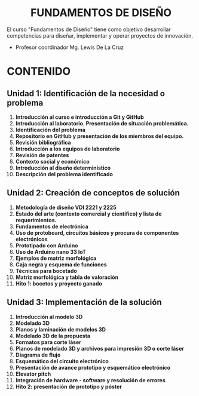 <h1 align="center">FUNDAMENTOS DE DISEÑO</h1>

El curso "Fundamentos de Diseño" tiene como objetivo desarrollar competencias para diseñar, implementar y operar proyectos de innovación. 

- Profesor coordinador Mg. Lewis De La Cruz

# CONTENIDO

## Unidad 1: Identificación de la necesidad o problema

1. **Introducción al curso e introducción a Git y GitHub**
2. **Introducción al laboratorio. Presentación de situación problemática.**
3. **Identificación del problema**
4. **Repositorio en GitHub y presentación de los miembros del equipo.**
5. **Revisión bibliográfica**
6. **Introducción a los equipos de laboratorio**
7. **Revisión de patentes**
8. **Contexto social y económico**
9. **Introducción al diseño determinístico**
10. **Descripción del problema identificado**

## Unidad 2: Creación de conceptos de solución

1. **Metodología de diseño VDI 2221 y 2225**
2. **Estado del arte (contexto comercial y científico) y lista de requerimientos.**
3. **Fundamentos de electrónica**
4. **Uso de protoboard, circuitos básicos y procura de componentes electrónicos**
5. **Prototipado con Arduino**
6. **Uso de Arduino nano 33 IoT**
7. **Ejemplos de matriz morfológica**
8. **Caja negra y esquema de funciones**
9. **Técnicas para bocetado**
10. **Matriz morfológica y tabla de valoración**
11. **Hito 1: bocetos y proyecto ganado**

## Unidad 3: Implementación de la solución

1. **Introducción al modelo 3D**
2. **Modelado 3D**
3. **Planos y laminación de modelos 3D**
4. **Modelado 3D de la propuesta**
5. **Formatos para corte láser**
6. **Planos de modelado 3D y archivos para impresión 3D o corte láser**
7. **Diagrama de flujo**
8. **Esquemático del circuito electrónico**
9. **Presentación de avance prototipo y esquemático electrónico**
10. **Elevator pitch**
11. **Integración de hardware - software y resolución de errores**
12. **Hito 2: presentación de prototipo y póster**